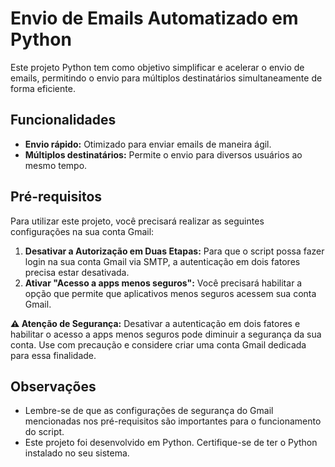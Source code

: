 # Envio de Emails Automatizado em Python

Este projeto Python tem como objetivo simplificar e acelerar o envio de emails, permitindo o envio para múltiplos destinatários simultaneamente de forma eficiente.

## Funcionalidades

* **Envio rápido:** Otimizado para enviar emails de maneira ágil.
* **Múltiplos destinatários:** Permite o envio para diversos usuários ao mesmo tempo.

## Pré-requisitos

Para utilizar este projeto, você precisará realizar as seguintes configurações na sua conta Gmail:

1.  **Desativar a Autorização em Duas Etapas:** Para que o script possa fazer login na sua conta Gmail via SMTP, a autenticação em dois fatores precisa estar desativada.
2.  **Ativar "Acesso a apps menos seguros":** Você precisará habilitar a opção que permite que aplicativos menos seguros acessem sua conta Gmail.

**⚠️ Atenção de Segurança:** Desativar a autenticação em dois fatores e habilitar o acesso a apps menos seguros pode diminuir a segurança da sua conta. Use com precaução e considere criar uma conta Gmail dedicada para essa finalidade.



## Observações

* Lembre-se de que as configurações de segurança do Gmail mencionadas nos pré-requisitos são importantes para o funcionamento do script.
* Este projeto foi desenvolvido em Python. Certifique-se de ter o Python instalado no seu sistema.

